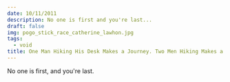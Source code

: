 ```yaml
---
date: 10/11/2011
description: No one is first and you're last...
draft: false
img: pogo_stick_race_catherine_lawhon.jpg
tags:
  - void
title: One Man Hiking His Desk Makes a Journey. Two Men Hiking Makes a Race.
---
```


No one is first, and you're last.

